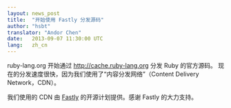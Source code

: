 ```yaml
---
layout: news_post
title:  "开始使用 Fastly 分发源码"
author: "hsbt"
translator: "Andor Chen"
date:   2013-09-07 11:30:00 UTC
lang:   zh_cn
---
```


ruby-lang.org 开始通过 http://cache.ruby-lang.org 分发 Ruby 的官方源码。
现在的分发速度很快，因为我们使用了“内容分发网络”（Content Delivery Network，CDN）。

我们使用的 CDN 由 [Fastly][1] 的开源计划提供。感谢 Fastly 的大力支持。

[1]: http://www.fastly.com
